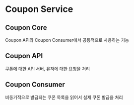 # Coupon Service

## Coupon Core

Coupon API와 Coupon Consumer에서 공통적으로 사용하는 기능

## Coupon API

쿠폰에 대한 API 서버, 유저에 대한 요청을 처리

## Coupon Consumer

비동기적으로 발급되는 쿠폰 목록을 읽어서 실제 쿠폰 발급을 처리